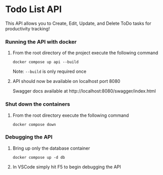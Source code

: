 # Todo List API
This API allows you to Create, Edit, Update, and Delete ToDo tasks for productivity tracking!

### Running the API with docker
1. From the root directory of the project execute the following command

    `docker compose up api --build`

    Note: `--build` is only required once

2. API should now be available on localhost port 8080

    Swagger docs available at http://localhost:8080/swagger/index.html

### Shut down the containers
1. From the root directory execute the following command

    `docker compose down`

### Debugging the API
1. Bring up only the database container

    `docker compose up -d db`

2. In VSCode simply hit F5 to begin debugging the API